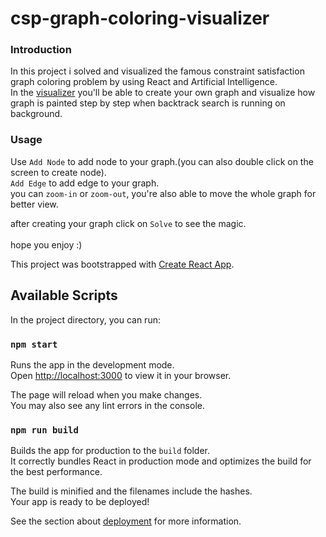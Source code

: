 # csp-graph-coloring-visualizer
### Introduction
In this project i solved and visualized the famous constraint satisfaction graph coloring problem by using React and Artificial Intelligence.<br/>
In the [visualizer](https://poriakh.github.io/csp-graph-colouring-visualizer/) you'll be able to create your own graph and visualize how graph is painted step by step when backtrack search is running on background.

### Usage
Use `Add Node` to add node to your graph.(you can also double click on the screen to create node).<br/>
`Add Edge` to add edge to your graph.<br/>
you can `zoom-in` or `zoom-out`, you're also able to move the whole graph for better view.

after creating your graph click on `Solve` to see the magic.<br/><br/>
hope you enjoy :)<br/>

This project was bootstrapped with [Create React App](https://github.com/facebook/create-react-app).

## Available Scripts

In the project directory, you can run:

### `npm start`

Runs the app in the development mode.\
Open [http://localhost:3000](http://localhost:3000) to view it in your browser.

The page will reload when you make changes.\
You may also see any lint errors in the console.

### `npm run build`

Builds the app for production to the `build` folder.\
It correctly bundles React in production mode and optimizes the build for the best performance.

The build is minified and the filenames include the hashes.\
Your app is ready to be deployed!

See the section about [deployment](https://facebook.github.io/create-react-app/docs/deployment) for more information.
